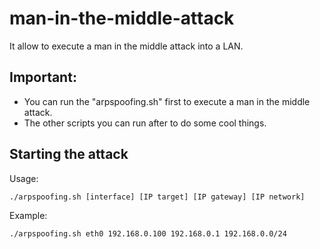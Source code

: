 # man-in-the-middle-attack
It allow to execute a man in the middle attack into a LAN.

## Important:
- You can run the "arpspoofing.sh" first to execute a man in the middle attack.
- The other scripts you can run after to do some cool things.

## Starting the attack
Usage:
```shell
./arpspoofing.sh [interface] [IP target] [IP gateway] [IP network]
```

Example:
```shell
./arpspoofing.sh eth0 192.168.0.100 192.168.0.1 192.168.0.0/24
```
